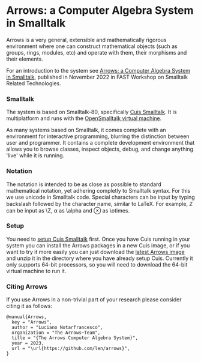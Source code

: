 # Arrows: a Computer Algebra System in Smalltalk
Arrows is a very general, extensible and mathematically rigorous environment where one can construct mathematical objects (such as groups, rings, modules, etc) and operate with them, their morphisms and their elements.

For an introduction to the system see [Arrows: a Computer Algebra System in Smalltalk](https://len.github.io/Arrows.pdf), published in November 2022 in FAST Workshop on Smalltalk Related Technologies.

### Smalltalk
The system is based on Smalltalk-80, specifically [Cuis Smalltalk](https://github.com/Cuis-Smalltalk/Cuis-Smalltalk-Dev). It is multiplatform and runs with the [OpenSmalltalk virtual machine](https://github.com/OpenSmalltalk/opensmalltalk-vm).

As many systems based on Smalltalk, it comes complete with an environment for interactive programming, blurring the distinction between user and programmer. It contains a complete development environment that allows you to browse classes, inspect objects, debug, and change anything 'live' while it is running.

### Notation
The notation is intended to be as close as possible to standard mathematical notation, yet adhering completly to Smalltalk syntax. For this we use unicode in Smalltalk code. Special characters can be input by typing backslash followed by the character name, similar to LaTeX. For example, ℤ can be input as \\Z, α as \\alpha and ⊗ as \\otimes.

### Setup
You need to [setup Cuis Smalltalk](https://github.com/Cuis-Smalltalk/Cuis-Smalltalk-Dev/blob/master/Documentation/GettingStarted.md) first. Once you have Cuis running in your system you can install the Arrows packages in a new Cuis image, or if you want to try it more easily you can just download the [latest Arrows image](https://len.github.io/arrows-20230615.zip) and unzip it in the directory where you have already setup Cuis. Currently it only supports 64-bit processors, so you will need to download the 64-bit virtual machine to run it.

### Citing Arrows
If you use Arrows in a non-trivial part of your research please consider citing it as follows:

	@manual{Arrows,
	  key = "Arrows",
	  author = "Luciano Notarfrancesco",
	  organization = "The Arrows~Team",
	  title = "{The Arrows Computer Algebra System}",
	  year = 2023,
	  url = "\url{https://github.com/len/arrows}",
	}

